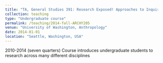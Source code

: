 ```yaml
---
title: "TA, General Studies 391: Research Exposed! Approaches to Inquiry"
collection: teaching
type: "Undergraduate course"
permalink: /teaching/2014-fall-ARCHY205
venue: "University of Washington, Anthropology"
date: 2014-01-01
location: "Seattle, Washington, USA"
---
```


2010-2014 (seven quarters)
Course introduces undergraduate students to research across many different disciplines 